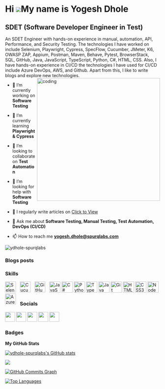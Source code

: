 Hi ![](https://user-images.githubusercontent.com/18350557/176309783-0785949b-9127-417c-8b55-ab5a4333674e.gif)My name is Yogesh Dhole
====================================================================================================================================

SDET (Software Developer Engineer in Test)
------------------------------------------

An SDET Engineer with hands-on experience in manual, automation, API, Performance, and Security Testing. The technologies I have worked on include Selenium, Playwright, Cypress, SpecFlow, Cucumber, JMeter, K6, OWASP ZAP, Appium, Postman, Maven, Behave, Pytest, BrowserStack, SQL, GitHub, Java, JavaScript, TypeScript, Python, C#, HTML, CSS. Also, I have hands-on experience in CI/CD the technologies I have used for CI/CD include Azure DevOps, AWS, and Github. Apart from this, I like to write blogs and explore new technologies.
<img align="right" alt="coding" width="400" src="https://user-images.githubusercontent.com/55389276/140866485-8fb1c876-9a8f-4d6a-98dc-08c4981eaf70.gif">
- 🔭 I’m currently working on **Software Testing**

- 🌱 I’m currently learning **Playwright & Cypress**

- 👯 I’m looking to collaborate on **Test Automation**

- 🤝 I’m looking for help with **Software Testing**

- 📝 I regularly write articles on [Click to View](https://testingsresourcehub.blogspot.com/)

- 💬 Ask me about **Software Testing, Manual Testing, Test Automation, DevOps (CI/CD)**

- 📫 How to reach me **yogesh.dhole@spurqlabs.com**

<p align="left"> <img src="https://komarev.com/ghpvc/?username=ydhole-spurqlabs&label=Profile%20views&color=0e75b6&style=flat" alt="ydhole-spurqlabs" /> </p>

### Blogs posts
<!-- BLOG-POST-LIST:START -->
<!-- BLOG-POST-LIST:END -->

### Skills


<p align="left">
<a href="https://developer.mozilla.org/en-US/docs/Web/JavaScript" target="_blank" rel="noreferrer"><img src="https://raw.githubusercontent.com/danielcranney/readme-generator/main/public/icons/skills/javascript-colored.svg" width="36" height="36" alt="JavaScript" /></a>
<a href="https://docs.microsoft.com/en-us/dotnet/csharp/" target="_blank" rel="noreferrer"><img src="https://raw.githubusercontent.com/danielcranney/readme-generator/main/public/icons/skills/csharp-colored.svg" width="36" height="36" alt="C#" /></a>
<a href="https://www.python.org/" target="_blank" rel="noreferrer"><img src="https://raw.githubusercontent.com/danielcranney/readme-generator/main/public/icons/skills/python-colored.svg" width="36" height="36" alt="Python" /></a>
<a href="https://www.typescriptlang.org/" target="_blank" rel="noreferrer"><img src="https://raw.githubusercontent.com/danielcranney/readme-generator/main/public/icons/skills/typescript-colored.svg" width="36" height="36" alt="TypeScript" /></a>
<a href="https://www.oracle.com/java/" target="_blank" rel="noreferrer"><img src="https://raw.githubusercontent.com/danielcranney/readme-generator/main/public/icons/skills/java-colored.svg" width="36" height="36" alt="Java" /></a>
<a href="https://git-scm.com/" target="_blank" rel="noreferrer"><img src="https://raw.githubusercontent.com/danielcranney/readme-generator/main/public/icons/skills/git-colored.svg" width="36" height="36" alt="Git" /></a>
<a href="https://developer.mozilla.org/en-US/docs/Glossary/HTML5" target="_blank" rel="noreferrer"><img src="https://raw.githubusercontent.com/danielcranney/readme-generator/main/public/icons/skills/html5-colored.svg" width="36" height="36" alt="HTML5" /></a>
<a href="https://www.w3.org/TR/CSS/#css" target="_blank" rel="noreferrer"><img src="https://raw.githubusercontent.com/danielcranney/readme-generator/main/public/icons/skills/css3-colored.svg" width="36" height="36" alt="CSS3" /></a>
<a href="https://nodejs.org/en/" target="_blank" rel="noreferrer"><img src="https://raw.githubusercontent.com/danielcranney/readme-generator/main/public/icons/skills/nodejs-colored.svg" width="36" height="36" alt="NodeJS" /></a>
<a href="https://devicon.dev/" target="_blank" rel="noreferrer"><img align="left" alt="Selenium" width="35px" style="padding-right:10px;" src="https://cdn.jsdelivr.net/gh/devicons/devicon/icons/selenium/selenium-original.svg" /></a>
<a href="https://devicon.dev/" target="_blank" rel="noreferrer"><img align="left" alt="Cucumber" width="35px" style="padding-right:10px;" src="https://cdn.jsdelivr.net/gh/devicons/devicon/icons/cucumber/cucumber-plain.svg" /></a>
<a href="https://devicon.dev/" target="_blank" rel="noreferrer"><img align="left" alt="GitHub" width="35px" style="padding-right:10px;" src="https://cdn.jsdelivr.net/gh/devicons/devicon/icons/github/github-original.svg" /></a>  
<a href="https://devicon.dev/" target="_blank" rel="noreferrer"><img align="left" alt="Azure" width="35px" style="padding-right:10px;" src="https://cdn.jsdelivr.net/gh/devicons/devicon/icons/azure/azure-original-wordmark.svg" /></a>  
</p>


### Socials

<p align="left"> <a href="https://www.github.com/ydhole-spurqlabs" target="_blank" rel="noreferrer"><img src="https://raw.githubusercontent.com/danielcranney/readme-generator/main/public/icons/socials/github.svg" width="32" height="32" /></a> <a href="http://www.instagram.com/testing_resource_hub/" target="_blank" rel="noreferrer"><img src="https://raw.githubusercontent.com/danielcranney/readme-generator/main/public/icons/socials/instagram.svg" width="32" height="32" /></a> <a href="https://www.linkedin.com/in/yogesh-dhole/" target="_blank" rel="noreferrer"><img src="https://raw.githubusercontent.com/danielcranney/readme-generator/main/public/icons/socials/linkedin.svg" width="32" height="32" /></a> <a href="http://www.medium.com/@yogi20011998" target="_blank" rel="noreferrer"><img src="https://raw.githubusercontent.com/danielcranney/readme-generator/main/public/icons/socials/medium.svg" width="32" height="32" /></a> <a href="https://testingsresourcehub.blogspot.com" target="_blank" rel="noreferrer"><img src="https://raw.githubusercontent.com/danielcranney/readme-generator/main/public/icons/socials/rss.svg" width="32" height="32" /></a></p>

### Badges

<b>My GitHub Stats</b>

<a href="http://www.github.com/ydhole-spurqlabs"><img src="https://github-readme-stats.vercel.app/api?username=ydhole-spurqlabs&show_icons=true&hide=stars,&count_private=true&title_color=facc15&text_color=ffffff&icon_color=10b981&bg_color=000000&hide_border=true&show_icons=true" alt="ydhole-spurqlabs's GitHub stats" /></a>

<a href="http://www.github.com/ydhole-spurqlabs"><img src="https://github-readme-streak-stats.herokuapp.com/?user=ydhole-spurqlabs&stroke=ffffff&background=000000&ring=facc15&fire=facc15&currStreakNum=ffffff&currStreakLabel=facc15&sideNums=ffffff&sideLabels=ffffff&dates=ffffff&hide_border=true" /></a>

<a href="http://www.github.com/ydhole-spurqlabs"><img src="https://github-readme-activity-graph.cyclic.app/graph?username=ydhole-spurqlabs&bg_color=000000&color=ffffff&line=10b981&point=ffffff&area_color=000000&area=true&hide_border=true&custom_title=GitHub%20Commits%20Graph" alt="GitHub Commits Graph" /></a>

<a href="https://github.com/ydhole-spurqlabs" align="left"><img src="https://github-readme-stats.vercel.app/api/top-langs/?username=ydhole-spurqlabs&langs_count=10&title_color=facc15&text_color=ffffff&icon_color=10b981&bg_color=000000&hide_border=true&locale=en&custom_title=Top%20%Languages" alt="Top Languages" /></a>
